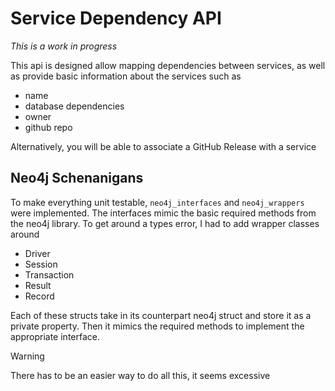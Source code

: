 # Service Dependency API
_This is a work in progress_


This api is designed allow mapping dependencies between services, as well as provide 
basic information about the services such as

- name
- database dependencies
- owner
- github repo

Alternatively, you will be able to associate a GitHub Release with a service


## Neo4j Schenanigans
To make everything unit testable, `neo4j_interfaces` and `neo4j_wrappers` were implemented.
The interfaces mimic the basic required methods from the neo4j library. To get around a types error,
I had to add wrapper classes around
- Driver
- Session
- Transaction
- Result
- Record

Each of these structs take in its counterpart neo4j struct and store it as a private property.
Then it mimics the required methods to implement the appropriate interface. 

> [!WARNING]
> There has to be an easier way to do all this, it seems excessive